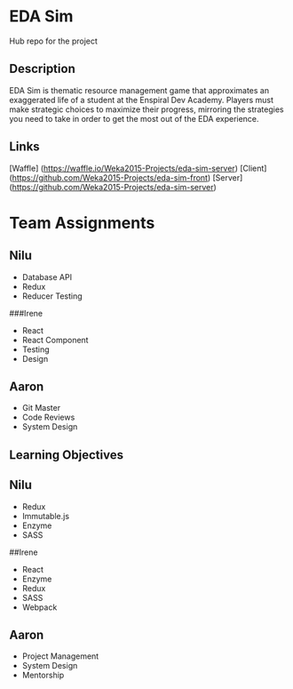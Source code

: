 EDA Sim
=======
Hub repo for the project

Description
-----------
EDA Sim is thematic resource management game that approximates an exaggerated life of a student at the Enspiral Dev Academy.  Players must make strategic choices to maximize their progress, mirroring the strategies you need to take in order to get the most out of the EDA experience.

Links
-----
[Waffle] (https://waffle.io/Weka2015-Projects/eda-sim-server)
[Client] (https://github.com/Weka2015-Projects/eda-sim-front)
[Server] (https://github.com/Weka2015-Projects/eda-sim-server)

Team Assignments
================
Nilu
----
* Database API
* Redux
* Reducer Testing

###Irene
* React
* React Component
* Testing
* Design

Aaron
-----
* Git Master
* Code Reviews
* System Design

Learning Objectives
-------------------
Nilu
----
* Redux
* Immutable.js
* Enzyme
* SASS

##Irene

* React
* Enzyme
* Redux
* SASS
* Webpack

Aaron
-----
* Project Management
* System Design
* Mentorship

